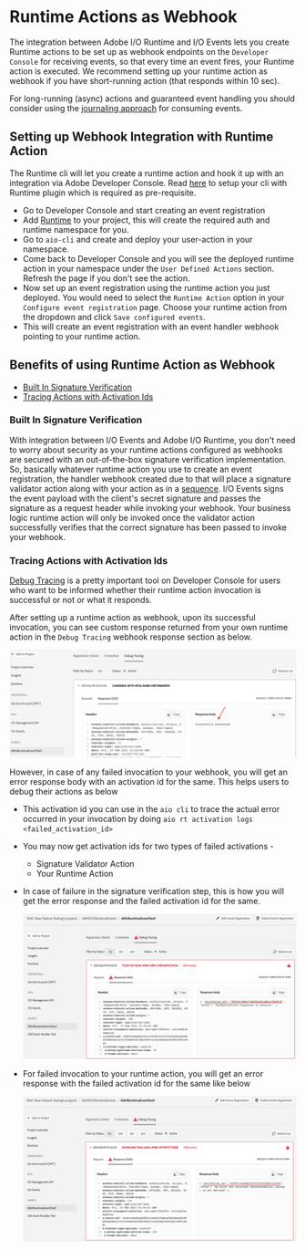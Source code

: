 # Runtime Actions as Webhook

The integration between Adobe I/O Runtime and I/O Events lets you create Runtime actions to be set up as webhook endpoints on the `Developer Console` for receiving events, so that every time an event fires, your Runtime action is executed. We recommend setting up your runtime action as webhook if you have short-running action (that responds within 10 sec).

For long-running (async) actions and guaranteed event handling you should consider using the [journaling approach](https://adobeio-codelabs-journaling-events-adobedocs.hlx.page/?src=/README.html) for consuming events.


## Setting up Webhook Integration with Runtime Action

The Runtime cli will let you create a runtime action and hook it up with an integration via Adobe Developer Console. Read [here](/apis/experienceplatform/runtime/docs.html#!adobedocs/adobeio-runtime/master/getting-started/setup.md) to setup your cli with Runtime plugin which is required as pre-requisite.

- Go to Developer Console and start creating an event registration
- Add [Runtime](/developer-console/docs/guides/services/#enable-runtime) to your project, this will create the required auth and runtime namespace for you.
- Go to `aio-cli` and create and deploy your user-action in your namespace. 
- Come back to Developer Console and you will see the deployed runtime action in your namespace under the `User Defined Actions` section. Refresh the page if you don't see the action.
- Now set up an event registration using the runtime action you just deployed. You would need to select the `Runtime Action` option in your `Configure event registration` page. Choose your runtime action from the dropdown and click `Save configured events`.
- This will create an event registration with an event handler webhook pointing to your runtime action. 


## Benefits of using Runtime Action as Webhook

  - [Built In Signature Verification](#built-in-signature-verification)
  - [Tracing Actions with Activation Ids](#tracing-actions-with-activation-ids)

### Built In Signature Verification

With integration between I/O Events and Adobe I/O Runtime, you don't need to worry about security as your runtime actions configured as webhooks are secured with an out-of-the-box signature verification implementation. So, basically whatever runtime action you use to create an event registration, the handler webhook created due to that will place a signature validator action along with your action as in a [sequence](/apis/experienceplatform/runtime/docs.html#!adobedocs/adobeio-runtime/master/reference/sequences_compositions.md). I/O Events signs the event payload with the client's secret signature and passes the signature as a request header while invoking your webhook. Your business logic runtime action will only be invoked once the validator action successfully verifies that the correct signature has been passed to invoke your webhook.

### Tracing Actions with Activation Ids

[Debug Tracing](../support/tracing.md) is a pretty important tool on Developer Console for users who want to be informed whether their runtime action invocation is successful or not or what it responds.

After setting up a runtime action as webhook, upon its successful invocation, you can see custom response returned from your own runtime action in the `Debug Tracing` webhook response section as below.

![Debug Tracing Webhook Response New on Adobe Developer Console](./img/debug_tracing_webhook_response_new.png)

However, in case of any failed invocation to your webhook, you will get an error response body with an activation id for the same. This helps users to debug their actions as below

- This activation id you can use in the `aio cli` to trace the actual error occurred in your invocation by doing `aio rt activation logs <failed_activation_id>`
 - You may now get activation ids for two types of failed activations - 
   	- Signature Validator Action 
   	- Your Runtime Action  
 - In case of failure in the signature verification step, this is how you will get the error response and the failed activation id for the same.

    ![Activation Id for Failed Signature Verification](./img/activation_id_for_failed_signature.png)

 - For failed invocation to your runtime action, you will get an error response with the failed activation id for the same like below

    ![Activation Id for Failed User Action](./img/activation_id_for_failed_user_action.png)
